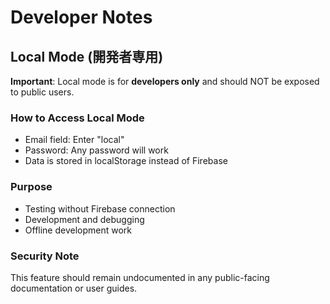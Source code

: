 # Developer Notes

## Local Mode (開発者専用)
**Important**: Local mode is for **developers only** and should NOT be exposed to public users.

### How to Access Local Mode
- Email field: Enter "local" 
- Password: Any password will work
- Data is stored in localStorage instead of Firebase

### Purpose
- Testing without Firebase connection
- Development and debugging
- Offline development work

### Security Note
This feature should remain undocumented in any public-facing documentation or user guides.